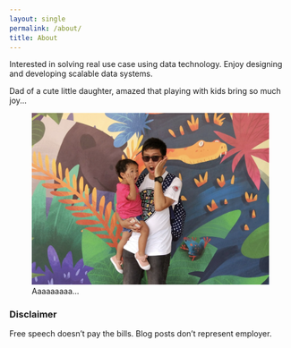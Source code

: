 ```yaml
---
layout: single
permalink: /about/
title: About
---
```


Interested in solving real use case using data technology. Enjoy designing and developing scalable data systems.

Dad of a cute little daughter, amazed that playing with kids bring so much joy...

<figure class="half">
	<img src="/assets/images/bali-zoo.png">
  <figcaption>Aaaaaaaaa...</figcaption>
</figure>

### Disclaimer
Free speech doesn’t pay the bills. Blog posts don’t represent employer.
